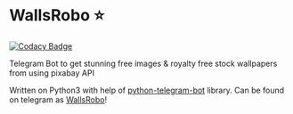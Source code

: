 # WallsRobo ⭐

[![Codacy Badge](https://api.codacy.com/project/badge/Grade/b7c3c1698fc945099e4e43a654e16245)](https://app.codacy.com/manual/starry69/WallsBot?utm_source=github.com&utm_medium=referral&utm_content=starry69/WallsBot&utm_campaign=Badge_Grade_Dashboard)

Telegram Bot to get stunning free images &
royalty free stock wallpapers from using pixabay API

Written on Python3 with help of [python-telegram-bot](https://github.com/python-telegram-bot) library.
Can be found on telegram as [WallsRobo](https://t.me/starrywallbot)!
